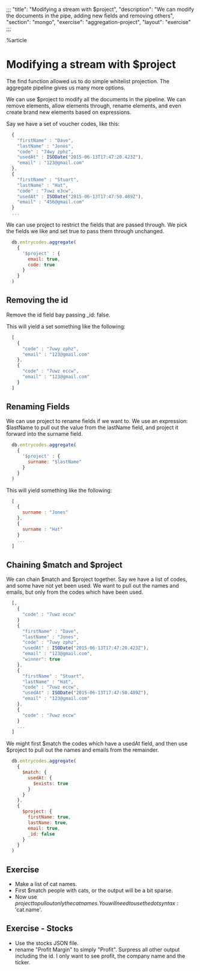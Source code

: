 ;;;
"title": "Modifying a stream with $project",
"description": "We can modify the documents in the pipe, adding new fields and removing others",
"section": "mongo",
"exercise": "aggregation-project",
"layout": "exercise"
;;;

%article



# Modifying a stream with $project

The find function allowed us to do simple whitelist projection. The aggregate pipeline gives us many more options.

We can use $project to modify all the documents in the pipeline. We can remove elements, allow elements through, rename elements, and even create brand new elements based on expressions.

Say we have a set of voucher codes, like this:


```js
  {
    "firstName" : "Dave",
    "lastName" : "Jones",
    "code" : "74wy zphz",
    "usedAt" : ISODate("2015-06-13T17:47:20.423Z"),
    "email" : "123@gmail.com"
  },
  {
    "firstName" : "Stuart",
    "lastName" : "Hat",
    "code" : "7uwz e3cw",
    "usedAt" : ISODate("2015-06-13T17:47:50.489Z"),
    "email" : "456@gmail.com"
  }
  ...
```





We can use project to restrict the fields that are passed through. We pick the fields we like and set true to pass them through unchanged.


```js
  db.entrycodes.aggregate(
    {
      '$project' : {
        email: true,
        code: true
      }
    }
  )
```







## Removing the id

Remove the id field bay passing _id: false.

This will yield a set something like the following:


```js
  [
    {
      "code" : "7uwy zphz",
      "email" : "123@gmail.com"
    },
    {
      "code" : "7uwz eccw",
      "email" : "123@gmail.com"
    }
  ]
```








## Renaming Fields

We can use project to rename fields if we want to. We use an expression: $lastName to pull out the value from the lastName field, and project it forward into the surname field.

```js
  db.entrycodes.aggregate(
    {
      '$project' : {
        surname: "$lastName"
      }
    }
  )
```





This will yield something like the following:

```js
  [
    {
      surname : "Jones"
    },
    {
      surname : "Hat"
    }
    ...
  ]
```







## Chaining $match and $project

We can chain $match and $project together. Say we have a list of codes, and some have not yet been used. We want to pull out the names and emails, but only from the codes which have been used.

```js
  [,
    {
      "code" : "7uwz eccw"
    }
    {
      "firstName" : "Dave",
      "lastName" : "Jones",
      "code" : "7uwy zphz",
      "usedAt" : ISODate("2015-06-13T17:47:20.423Z"),
      "email" : "123@gmail.com",
      "winner": true
    },
    {
      "firstName" : "Stuart",
      "lastName" : "Hat",
      "code" : "7uwz eccw",
      "usedAt" : ISODate("2015-06-13T17:47:50.489Z"),
      "email" : "123@gmail.com"
    },
    {
      "code" : "7uwz eccw"
    }
    ...
  ]
```





We might first $match the codes which have a usedAt field, and then use $project to pull out the names and emails from the remainder.

```js
  db.entrycodes.aggregate(
    {
      $match: {
        usedAt: {
          $exists: true
        }
      }
    },
    {
      $project: {
        firstName: true,
        lastName: true,
        email: true,
        _id: false
      }
    }
  )
```





## Exercise

* Make a list of cat names.
* First $match people with cats, or the output will be a bit sparse.
* Now use $project to pull out only the cat names. You will need to use the dot syntax: '$cat.name'.



## Exercise - Stocks

* Use the stocks JSON file.
* rename "Profit Margin" to simply "Profit". Surpress all other output including the id. I only want to see profit, the company name and the ticker.
